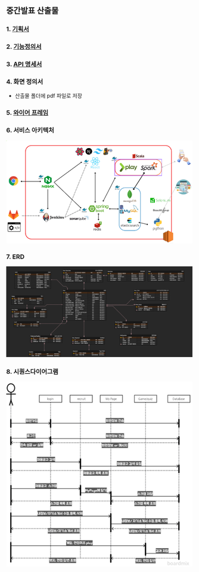 ## 중간발표 산출물

### 1. [기획서](https://cheddar-cloudberry-278.notion.site/pick-IT-up-8d59c237d3af488a9b6be0865ab401cf)

### 2. [기능정의서](https://cheddar-cloudberry-278.notion.site/04dd0a6fc020411da956b971ae7c1979?pvs=74)

### 3. [API 명세서](https://cheddar-cloudberry-278.notion.site/API-93984df81dd345d0bca02f77572e75e8?pvs=74)

### 4. 화면 정의서
- 산출물 폴더에 pdf 파일로 저장

### 5. [와이어 프레임](https://www.figma.com/file/AlcgDU0rh95PABatRzry87/%F0%9F%93%B0?type=design&node-id=0%3A1&mode=design&t=gbRHzogEl4S1MhbH-1)

### 6. 서비스 아키텍처

<img src="./서비스 아키텍처.PNG" width=500px>

### 7. ERD

<img src="./ERD.png" width=500px>

### 8. 시퀀스다이어그램

<img src="./시퀀스 다이어그램.png" width=500px>
